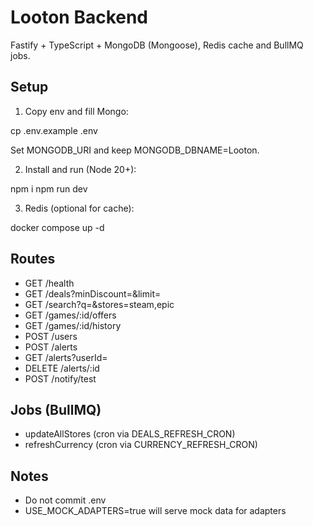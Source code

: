 # Looton Backend

Fastify + TypeScript + MongoDB (Mongoose), Redis cache and BullMQ jobs.

## Setup

1. Copy env and fill Mongo:

cp .env.example .env

Set MONGODB_URI and keep MONGODB_DBNAME=Looton.

2. Install and run (Node 20+):

npm i
npm run dev

3. Redis (optional for cache):

docker compose up -d

## Routes

- GET /health
- GET /deals?minDiscount=&limit=
- GET /search?q=&stores=steam,epic
- GET /games/:id/offers
- GET /games/:id/history
- POST /users
- POST /alerts
- GET /alerts?userId=
- DELETE /alerts/:id
- POST /notify/test

## Jobs (BullMQ)
- updateAllStores (cron via DEALS_REFRESH_CRON)
- refreshCurrency (cron via CURRENCY_REFRESH_CRON)

## Notes
- Do not commit .env
- USE_MOCK_ADAPTERS=true will serve mock data for adapters
